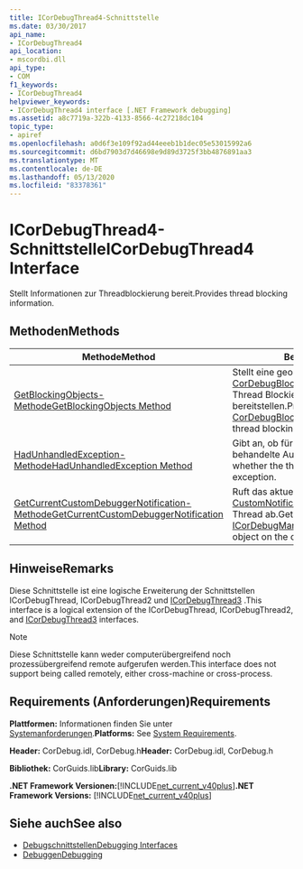 ```yaml
---
title: ICorDebugThread4-Schnittstelle
ms.date: 03/30/2017
api_name:
- ICorDebugThread4
api_location:
- mscordbi.dll
api_type:
- COM
f1_keywords:
- ICorDebugThread4
helpviewer_keywords:
- ICorDebugThread4 interface [.NET Framework debugging]
ms.assetid: a8c7719a-322b-4133-8566-4c27218dc104
topic_type:
- apiref
ms.openlocfilehash: a0d6f3e109f92ad44eeeb1b1dec05e53015992a6
ms.sourcegitcommit: d6bd7903d7d46698e9d89d3725f3bb4876891aa3
ms.translationtype: MT
ms.contentlocale: de-DE
ms.lasthandoff: 05/13/2020
ms.locfileid: "83378361"
---
```

# <a name="icordebugthread4-interface"></a><span data-ttu-id="bf78e-102">ICorDebugThread4-Schnittstelle</span><span class="sxs-lookup"><span data-stu-id="bf78e-102">ICorDebugThread4 Interface</span></span>
<span data-ttu-id="bf78e-103">Stellt Informationen zur Threadblockierung bereit.</span><span class="sxs-lookup"><span data-stu-id="bf78e-103">Provides thread blocking information.</span></span>  
  
## <a name="methods"></a><span data-ttu-id="bf78e-104">Methoden</span><span class="sxs-lookup"><span data-stu-id="bf78e-104">Methods</span></span>  
  
|<span data-ttu-id="bf78e-105">Methode</span><span class="sxs-lookup"><span data-stu-id="bf78e-105">Method</span></span>|<span data-ttu-id="bf78e-106">Beschreibung</span><span class="sxs-lookup"><span data-stu-id="bf78e-106">Description</span></span>|  
|------------|-----------------|  
|[<span data-ttu-id="bf78e-107">GetBlockingObjects-Methode</span><span class="sxs-lookup"><span data-stu-id="bf78e-107">GetBlockingObjects Method</span></span>](icordebugthread4-getblockingobjects-method.md)|<span data-ttu-id="bf78e-108">Stellt eine geordnete Enumeration von [CorDebugBlockingObject](cordebugblockingobject-structure.md) -Strukturen bereit, die Thread Blockierungs Informationen bereitstellen.</span><span class="sxs-lookup"><span data-stu-id="bf78e-108">Provides an ordered enumeration of [CorDebugBlockingObject](cordebugblockingobject-structure.md) structures that provide thread blocking information.</span></span>|  
|[<span data-ttu-id="bf78e-109">HadUnhandledException-Methode</span><span class="sxs-lookup"><span data-stu-id="bf78e-109">HadUnhandledException Method</span></span>](icordebugthread4-hadunhandledexception-method.md)|<span data-ttu-id="bf78e-110">Gibt an, ob für den Thread jemals eine nicht behandelte Ausnahme aufgetreten ist.</span><span class="sxs-lookup"><span data-stu-id="bf78e-110">Indicates whether the thread has ever had an unhandled exception.</span></span>|  
|[<span data-ttu-id="bf78e-111">GetCurrentCustomDebuggerNotification-Methode</span><span class="sxs-lookup"><span data-stu-id="bf78e-111">GetCurrentCustomDebuggerNotification Method</span></span>](icordebugthread4-getcurrentcustomdebuggernotification-method.md)|<span data-ttu-id="bf78e-112">Ruft das aktuelle [ICorDebugManagedCallback3:: CustomNotification](icordebugmanagedcallback3-customnotification-method.md) -Objekt für den aktuellen Thread ab.</span><span class="sxs-lookup"><span data-stu-id="bf78e-112">Gets the current [ICorDebugManagedCallback3::CustomNotification](icordebugmanagedcallback3-customnotification-method.md) object on the current thread.</span></span>|  
  
## <a name="remarks"></a><span data-ttu-id="bf78e-113">Hinweise</span><span class="sxs-lookup"><span data-stu-id="bf78e-113">Remarks</span></span>  
 <span data-ttu-id="bf78e-114">Diese Schnittstelle ist eine logische Erweiterung der Schnittstellen ICorDebugThread, ICorDebugThread2 und [ICorDebugThread3](icordebugthread3-interface.md) .</span><span class="sxs-lookup"><span data-stu-id="bf78e-114">This interface is a logical extension of the ICorDebugThread, ICorDebugThread2, and [ICorDebugThread3](icordebugthread3-interface.md) interfaces.</span></span>  
  
> [!NOTE]
> <span data-ttu-id="bf78e-115">Diese Schnittstelle kann weder computerübergreifend noch prozessübergreifend remote aufgerufen werden.</span><span class="sxs-lookup"><span data-stu-id="bf78e-115">This interface does not support being called remotely, either cross-machine or cross-process.</span></span>  
  
## <a name="requirements"></a><span data-ttu-id="bf78e-116">Requirements (Anforderungen)</span><span class="sxs-lookup"><span data-stu-id="bf78e-116">Requirements</span></span>  
 <span data-ttu-id="bf78e-117">**Plattformen:** Informationen finden Sie unter [Systemanforderungen](../../get-started/system-requirements.md).</span><span class="sxs-lookup"><span data-stu-id="bf78e-117">**Platforms:** See [System Requirements](../../get-started/system-requirements.md).</span></span>  
  
 <span data-ttu-id="bf78e-118">**Header:** CorDebug.idl, CorDebug.h</span><span class="sxs-lookup"><span data-stu-id="bf78e-118">**Header:** CorDebug.idl, CorDebug.h</span></span>  
  
 <span data-ttu-id="bf78e-119">**Bibliothek:** CorGuids.lib</span><span class="sxs-lookup"><span data-stu-id="bf78e-119">**Library:** CorGuids.lib</span></span>  
  
 <span data-ttu-id="bf78e-120">**.NET Framework Versionen:**[!INCLUDE[net_current_v40plus](../../../../includes/net-current-v40plus-md.md)]</span><span class="sxs-lookup"><span data-stu-id="bf78e-120">**.NET Framework Versions:** [!INCLUDE[net_current_v40plus](../../../../includes/net-current-v40plus-md.md)]</span></span>  
  
## <a name="see-also"></a><span data-ttu-id="bf78e-121">Siehe auch</span><span class="sxs-lookup"><span data-stu-id="bf78e-121">See also</span></span>

- [<span data-ttu-id="bf78e-122">Debugschnittstellen</span><span class="sxs-lookup"><span data-stu-id="bf78e-122">Debugging Interfaces</span></span>](debugging-interfaces.md)
- [<span data-ttu-id="bf78e-123">Debuggen</span><span class="sxs-lookup"><span data-stu-id="bf78e-123">Debugging</span></span>](index.md)
